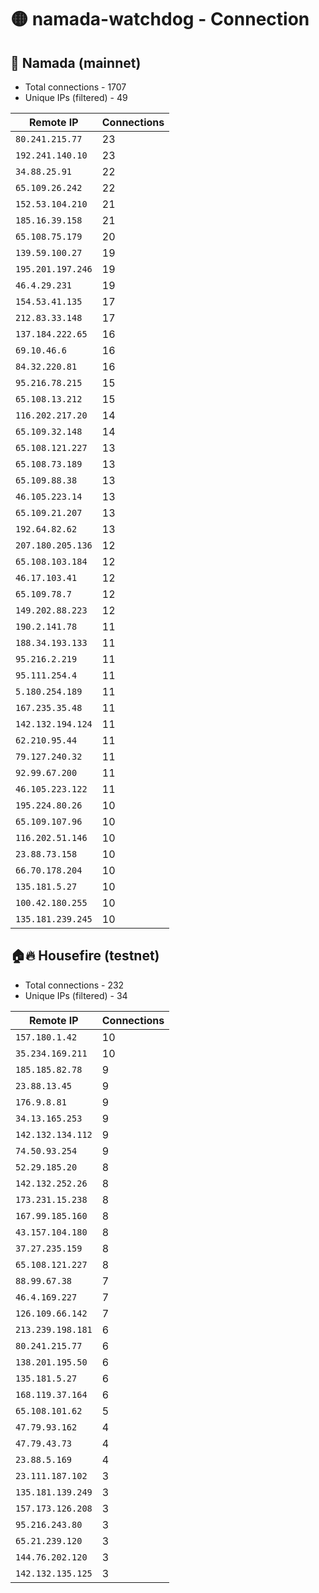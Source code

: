 # 🟡 namada-watchdog - Connection

## 🚀 Namada (mainnet)
- Total connections - 1707
- Unique IPs (filtered) - 49

| Remote IP | Connections |
|-----------|-------------|
| `80.241.215.77` | 23 |
| `192.241.140.10` | 23 |
| `34.88.25.91` | 22 |
| `65.109.26.242` | 22 |
| `152.53.104.210` | 21 |
| `185.16.39.158` | 21 |
| `65.108.75.179` | 20 |
| `139.59.100.27` | 19 |
| `195.201.197.246` | 19 |
| `46.4.29.231` | 19 |
| `154.53.41.135` | 17 |
| `212.83.33.148` | 17 |
| `137.184.222.65` | 16 |
| `69.10.46.6` | 16 |
| `84.32.220.81` | 16 |
| `95.216.78.215` | 15 |
| `65.108.13.212` | 15 |
| `116.202.217.20` | 14 |
| `65.109.32.148` | 14 |
| `65.108.121.227` | 13 |
| `65.108.73.189` | 13 |
| `65.109.88.38` | 13 |
| `46.105.223.14` | 13 |
| `65.109.21.207` | 13 |
| `192.64.82.62` | 13 |
| `207.180.205.136` | 12 |
| `65.108.103.184` | 12 |
| `46.17.103.41` | 12 |
| `65.109.78.7` | 12 |
| `149.202.88.223` | 12 |
| `190.2.141.78` | 11 |
| `188.34.193.133` | 11 |
| `95.216.2.219` | 11 |
| `95.111.254.4` | 11 |
| `5.180.254.189` | 11 |
| `167.235.35.48` | 11 |
| `142.132.194.124` | 11 |
| `62.210.95.44` | 11 |
| `79.127.240.32` | 11 |
| `92.99.67.200` | 11 |
| `46.105.223.122` | 11 |
| `195.224.80.26` | 10 |
| `65.109.107.96` | 10 |
| `116.202.51.146` | 10 |
| `23.88.73.158` | 10 |
| `66.70.178.204` | 10 |
| `135.181.5.27` | 10 |
| `100.42.180.255` | 10 |
| `135.181.239.245` | 10 |

## 🏠🔥 Housefire (testnet)

- Total connections - 232
- Unique IPs (filtered) - 34

| Remote IP | Connections |
|-----------|-------------|
| `157.180.1.42` | 10 |
| `35.234.169.211` | 10 |
| `185.185.82.78` | 9 |
| `23.88.13.45` | 9 |
| `176.9.8.81` | 9 |
| `34.13.165.253` | 9 |
| `142.132.134.112` | 9 |
| `74.50.93.254` | 9 |
| `52.29.185.20` | 8 |
| `142.132.252.26` | 8 |
| `173.231.15.238` | 8 |
| `167.99.185.160` | 8 |
| `43.157.104.180` | 8 |
| `37.27.235.159` | 8 |
| `65.108.121.227` | 8 |
| `88.99.67.38` | 7 |
| `46.4.169.227` | 7 |
| `126.109.66.142` | 7 |
| `213.239.198.181` | 6 |
| `80.241.215.77` | 6 |
| `138.201.195.50` | 6 |
| `135.181.5.27` | 6 |
| `168.119.37.164` | 6 |
| `65.108.101.62` | 5 |
| `47.79.93.162` | 4 |
| `47.79.43.73` | 4 |
| `23.88.5.169` | 4 |
| `23.111.187.102` | 3 |
| `135.181.139.249` | 3 |
| `157.173.126.208` | 3 |
| `95.216.243.80` | 3 |
| `65.21.239.120` | 3 |
| `144.76.202.120` | 3 |
| `142.132.135.125` | 3 |

